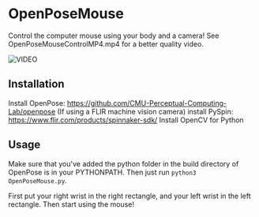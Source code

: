 # OpenPoseMouse
Control the computer mouse using your body and a camera! See OpenPoseMouseControlMP4.mp4 for a better quality video.

![VIDEO](OpenPoseMouseControlGif.gif)

## Installation
Install OpenPose: https://github.com/CMU-Perceptual-Computing-Lab/openpose
(If using a FLIR machine vision camera) install PySpin: https://www.flir.com/products/spinnaker-sdk/
Install OpenCV for Python

## Usage
Make sure that you've added the python folder in the build directory of OpenPose is in your PYTHONPATH. Then just run `python3 OpenPoseMouse.py`.

First put your right wrist in the right rectangle, and your left wrist in the left rectangle. Then start using the mouse!
